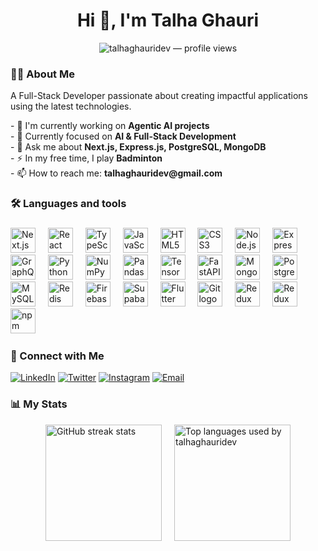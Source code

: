 <h1 align="center">Hi 👋, I'm Talha Ghauri</h1>
<p align="center">
  <img src="https://komarev.com/ghpvc/?username=talhaghauridev&label=Profile%20views&color=007ACC&style=flat" alt="talhaghauridev — profile views" />
</p>

###

<h3 align="left">👩‍💻  About Me</h3>

<p align="left">A Full-Stack Developer passionate about creating impactful applications using the latest technologies.</p>
<p align="left">
- 🔬 I'm currently working on <b>Agentic AI projects</b><br>
- 💼 Currently focused on <b>AI & Full-Stack Development</b><br>
- 💬 Ask me about <b>Next.js, Express.js, PostgreSQL, MongoDB</b><br>
- ⚡ In my free time, I play <b>Badminton</b><br>
- 📫 How to reach me: <b>talhaghauridev@gmail.com</b>
</p>

###

<h3 align="left">🛠 Languages and tools</h3>

###

<div align="left">
  <img src="https://cdn.jsdelivr.net/gh/devicons/devicon/icons/nextjs/nextjs-original.svg" height="40" alt="Next.js logo"  />
  <img width="12" alt="" aria-hidden="true" />
  <img src="https://cdn.jsdelivr.net/gh/devicons/devicon/icons/react/react-original.svg" height="40" alt="React logo"  />
  <img width="12" alt="" aria-hidden="true" />
  <img src="https://cdn.jsdelivr.net/gh/devicons/devicon/icons/typescript/typescript-original.svg" height="40" alt="TypeScript logo"  />
  <img width="12" alt="" aria-hidden="true" />
  <img src="https://cdn.jsdelivr.net/gh/devicons/devicon/icons/javascript/javascript-original.svg" height="40" alt="JavaScript logo"  />
  <img width="12" alt="" aria-hidden="true" />
  <img src="https://cdn.jsdelivr.net/gh/devicons/devicon/icons/html5/html5-original.svg" height="40" alt="HTML5 logo"  />
  <img width="12" alt="" aria-hidden="true" />
  <img src="https://cdn.jsdelivr.net/gh/devicons/devicon/icons/css3/css3-original.svg" height="40" alt="CSS3 logo"  />
  <img width="12" alt="" aria-hidden="true" />
  <img src="https://cdn.jsdelivr.net/gh/devicons/devicon/icons/nodejs/nodejs-original.svg" height="40" alt="Node.js logo"  />
  <img width="12" alt="" aria-hidden="true" />
  <img src="https://cdn.jsdelivr.net/gh/devicons/devicon/icons/express/express-original.svg" height="40" alt="Express logo"  />
  <img width="12" alt="" aria-hidden="true" />
  <img src="https://cdn.jsdelivr.net/gh/devicons/devicon/icons/graphql/graphql-plain.svg" height="40" alt="GraphQL logo"  />
  <img width="12" alt="" aria-hidden="true" />
  <img src="https://cdn.jsdelivr.net/gh/devicons/devicon@latest/icons/python/python-original.svg" height="40" alt="Python logo"  />
  <img width="12" alt="" aria-hidden="true" />
  <img src="https://cdn.jsdelivr.net/gh/devicons/devicon@latest/icons/numpy/numpy-original.svg"  height="40"  alt="NumPy logo"/>
  <img width="12" alt="" aria-hidden="true" />
  <img src="https://cdn.jsdelivr.net/gh/devicons/devicon@latest/icons/pandas/pandas-plain.svg" height="40" alt="Pandas logo"/>
  <img width="12" alt="" aria-hidden="true" />
  <img src="https://www.vectorlogo.zone/logos/tensorflow/tensorflow-icon.svg" height="40" alt="TensorFlow logo"  />
  <img width="12" alt="" aria-hidden="true" />
  <img src="https://cdn.jsdelivr.net/gh/devicons/devicon@latest/icons/fastapi/fastapi-original.svg" height="40" alt="FastAPI logo"  />
  <img width="12" alt="" aria-hidden="true" />
  <img src="https://cdn.jsdelivr.net/gh/devicons/devicon/icons/mongodb/mongodb-original.svg" height="40" alt="MongoDB logo"  />
  <img width="12" alt="" aria-hidden="true" />
  <img src="https://cdn.jsdelivr.net/gh/devicons/devicon/icons/postgresql/postgresql-original.svg" height="40" alt="PostgreSQL logo"  />
  <img width="12" alt="" aria-hidden="true" />
  <img src="https://cdn.jsdelivr.net/gh/devicons/devicon/icons/mysql/mysql-original.svg" height="40" alt="MySQL logo"  />
  <img width="12" alt="" aria-hidden="true" />
  <img src="https://cdn.jsdelivr.net/gh/devicons/devicon@latest/icons/redis/redis-original.svg" height="40" alt="Redis logo" />
  <img width="12" alt="" aria-hidden="true" />
  <img src="https://cdn.jsdelivr.net/gh/devicons/devicon/icons/firebase/firebase-plain.svg" height="40" alt="Firebase logo"  />
  <img width="12" alt="" aria-hidden="true" />
  <img src="https://cdn.jsdelivr.net/gh/devicons/devicon@latest/icons/supabase/supabase-original.svg" height="40" alt="Supabase logo"  />
  <img width="12" alt="" aria-hidden="true" />
  <img src="https://cdn.jsdelivr.net/gh/devicons/devicon@latest/icons/flutter/flutter-original.svg"  height="40" alt="Flutter logo" />
  <img width="12" alt="" aria-hidden="true" />     
  <img src="https://cdn.jsdelivr.net/gh/devicons/devicon/icons/git/git-original.svg" height="40" alt="Git logo"  />
  <img width="12" alt="" aria-hidden="true" />
   <img src="https://cdn.jsdelivr.net/gh/devicons/devicon/icons/redux/redux-original.svg" height="40" alt="Redux logo"  />
 <img width="12" alt="" aria-hidden="true" />
   <img src="https://cdn.jsdelivr.net/gh/devicons/devicon@latest/icons/tailwindcss/tailwindcss-original.svg" height="40" alt="Redux logo"  />
  <img width="12" alt="" aria-hidden="true" />
  <img src="https://cdn.jsdelivr.net/gh/devicons/devicon/icons/npm/npm-original-wordmark.svg" height="40" alt="npm logo"  />
  <img width="12" alt="" aria-hidden="true" />
</div>

<h3 align="left">🔗 Connect with Me</h3>

[![LinkedIn](https://img.shields.io/badge/LinkedIn-0077B5?style=for-the-badge\&logo=linkedin\&logoColor=white)](https://www.linkedin.com/in/talhaghauridev)
[![Twitter](https://img.shields.io/badge/Twitter-1DA1F2?style=for-the-badge\&logo=twitter\&logoColor=white)](https://x.com/talhaghauridev)
[![Instagram](https://img.shields.io/static/v1?message=Instagram\&logo=instagram\&label=\&color=E4405F\&logoColor=white\&labelColor=\&style=for-the-badge)](https://www.instagram.com/talhaghauridev)
[![Email](https://img.shields.io/badge/Email-EA4335?style=for-the-badge\&logo=gmail\&logoColor=white)](mailto:talhaghauridev@gmail.com)

###

<h3 align="left">📊  My Stats</h3>
<div style="display: flex; justify-content: center; align-items: flex-start; flex-wrap: wrap;">
 
  <picture>
    <source media="(prefers-color-scheme: dark)" srcset="https://github-readme-streak-stats.herokuapp.com/?user=talhaghauridev&background=0d1117&fire=58a6ff&ring=58a6ff&currStreakNum=c9d1d9&sideNums=c9d1d9&currStreakLabel=8b949e&sideLabels=8b949e&dates=8b949e&border=30363d" />
    <img src="https://github-readme-streak-stats.herokuapp.com/?user=talhaghauridev&theme=default&border=e1e4e8" height="186" loading="lazy" alt="GitHub streak stats" />
  </picture>

  <img width="20" alt="" aria-hidden="true" />

  <picture>
    <source media="(prefers-color-scheme: dark)" srcset="https://github-readme-stats.vercel.app/api/top-langs/?username=talhaghauridev&bg_color=0d1117&title_color=c9d1d9&text_color=8b949e&icon_color=58a6ff&border_color=30363d&layout=compact" />
    <img src="https://github-readme-stats.vercel.app/api/top-langs/?username=talhaghauridev&theme=default&border_color=e1e4e8&layout=compact" height="186" loading="lazy" alt="Top languages used by talhaghauridev" />
  </picture>
</div>
